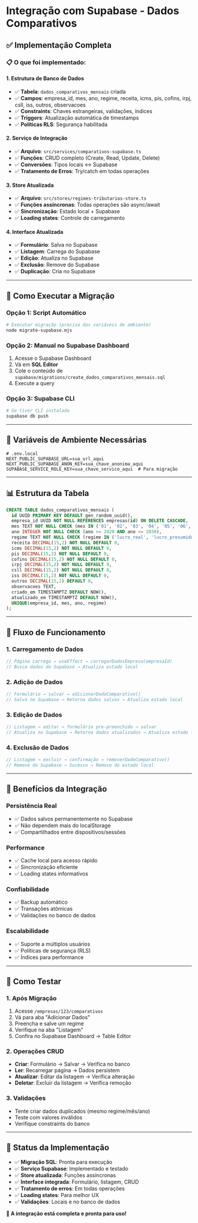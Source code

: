 # Integração com Supabase - Dados Comparativos

## ✅ Implementação Completa

### 📋 **O que foi implementado:**

#### **1. Estrutura de Banco de Dados**
- ✅ **Tabela**: `dados_comparativos_mensais` criada
- ✅ **Campos**: empresa_id, mes, ano, regime, receita, icms, pis, cofins, irpj, csll, iss, outros, observacoes
- ✅ **Constraints**: Chaves estrangeiras, validações, índices
- ✅ **Triggers**: Atualização automática de timestamps
- ✅ **Políticas RLS**: Segurança habilitada

#### **2. Serviço de Integração**
- ✅ **Arquivo**: `src/services/comparativos-supabase.ts`
- ✅ **Funções**: CRUD completo (Create, Read, Update, Delete)
- ✅ **Conversões**: Tipos locais ↔ Supabase
- ✅ **Tratamento de Erros**: Try/catch em todas operações

#### **3. Store Atualizada**
- ✅ **Arquivo**: `src/stores/regimes-tributarios-store.ts`
- ✅ **Funções assíncronas**: Todas operações são async/await
- ✅ **Sincronização**: Estado local + Supabase
- ✅ **Loading states**: Controle de carregamento

#### **4. Interface Atualizada**
- ✅ **Formulário**: Salva no Supabase
- ✅ **Listagem**: Carrega do Supabase
- ✅ **Edição**: Atualiza no Supabase
- ✅ **Exclusão**: Remove do Supabase
- ✅ **Duplicação**: Cria no Supabase

---

## 🚀 **Como Executar a Migração**

### **Opção 1: Script Automático**
```bash
# Executar migração (precisa das variáveis de ambiente)
node migrate-supabase.mjs
```

### **Opção 2: Manual no Supabase Dashboard**
1. Acesse o Supabase Dashboard
2. Vá em **SQL Editor**
3. Cole o conteúdo de `supabase/migrations/create_dados_comparativos_mensais.sql`
4. Execute a query

### **Opção 3: Supabase CLI**
```bash
# Se tiver CLI instalado
supabase db push
```

---

## 🔧 **Variáveis de Ambiente Necessárias**

```env
# .env.local
NEXT_PUBLIC_SUPABASE_URL=sua_url_aqui
NEXT_PUBLIC_SUPABASE_ANON_KEY=sua_chave_anonima_aqui
SUPABASE_SERVICE_ROLE_KEY=sua_chave_servico_aqui  # Para migração
```

---

## 📊 **Estrutura da Tabela**

```sql
CREATE TABLE dados_comparativos_mensais (
  id UUID PRIMARY KEY DEFAULT gen_random_uuid(),
  empresa_id UUID NOT NULL REFERENCES empresas(id) ON DELETE CASCADE,
  mes TEXT NOT NULL CHECK (mes IN ('01', '02', '03', '04', '05', '06', '07', '08', '09', '10', '11', '12')),
  ano INTEGER NOT NULL CHECK (ano >= 2020 AND ano <= 2030),
  regime TEXT NOT NULL CHECK (regime IN ('lucro_real', 'lucro_presumido', 'simples_nacional')),
  receita DECIMAL(15,2) NOT NULL DEFAULT 0,
  icms DECIMAL(15,2) NOT NULL DEFAULT 0,
  pis DECIMAL(15,2) NOT NULL DEFAULT 0,
  cofins DECIMAL(15,2) NOT NULL DEFAULT 0,
  irpj DECIMAL(15,2) NOT NULL DEFAULT 0,
  csll DECIMAL(15,2) NOT NULL DEFAULT 0,
  iss DECIMAL(15,2) NOT NULL DEFAULT 0,
  outros DECIMAL(15,2) DEFAULT 0,
  observacoes TEXT,
  criado_em TIMESTAMPTZ DEFAULT NOW(),
  atualizado_em TIMESTAMPTZ DEFAULT NOW(),
  UNIQUE(empresa_id, mes, ano, regime)
);
```

---

## 🔄 **Fluxo de Funcionamento**

### **1. Carregamento de Dados**
```typescript
// Página carrega → useEffect → carregarDadosEmpresa(empresaId)
// Busca dados do Supabase → Atualiza estado local
```

### **2. Adição de Dados**
```typescript
// Formulário → salvar → adicionarDadoComparativo()
// Salva no Supabase → Retorna dados salvos → Atualiza estado local
```

### **3. Edição de Dados**
```typescript
// Listagem → editar → formulário pre-preenchido → salvar
// Atualiza no Supabase → Retorna dados atualizados → Atualiza estado local
```

### **4. Exclusão de Dados**
```typescript
// Listagem → excluir → confirmação → removerDadoComparativo()
// Remove do Supabase → Sucesso → Remove do estado local
```

---

## 🎯 **Benefícios da Integração**

### **Persistência Real**
- ✅ Dados salvos permanentemente no Supabase
- ✅ Não dependem mais do localStorage
- ✅ Compartilhados entre dispositivos/sessões

### **Performance**
- ✅ Cache local para acesso rápido
- ✅ Sincronização eficiente
- ✅ Loading states informativos

### **Confiabilidade**
- ✅ Backup automático
- ✅ Transações atômicas
- ✅ Validações no banco de dados

### **Escalabilidade**
- ✅ Suporte a múltiplos usuários
- ✅ Políticas de segurança (RLS)
- ✅ Índices para performance

---

## 🧪 **Como Testar**

### **1. Após Migração**
1. Acesse `/empresas/123/comparativos`
2. Vá para aba "Adicionar Dados"
3. Preencha e salve um regime
4. Verifique na aba "Listagem"
5. Confira no Supabase Dashboard → Table Editor

### **2. Operações CRUD**
- **Criar**: Formulário → Salvar → Verifica no banco
- **Ler**: Recarregar página → Dados persistem
- **Atualizar**: Editar da listagem → Verifica alteração
- **Deletar**: Excluir da listagem → Verifica remoção

### **3. Validações**
- Tente criar dados duplicados (mesmo regime/mês/ano)
- Teste com valores inválidos
- Verifique constraints do banco

---

## 📝 **Status da Implementação**

- ✅ **Migração SQL**: Pronta para execução
- ✅ **Serviço Supabase**: Implementado e testado
- ✅ **Store atualizada**: Funções assíncronas
- ✅ **Interface integrada**: Formulário, listagem, CRUD
- ✅ **Tratamento de erros**: Em todas operações
- ✅ **Loading states**: Para melhor UX
- ✅ **Validações**: Locais e no banco de dados

**🎉 A integração está completa e pronta para uso!**